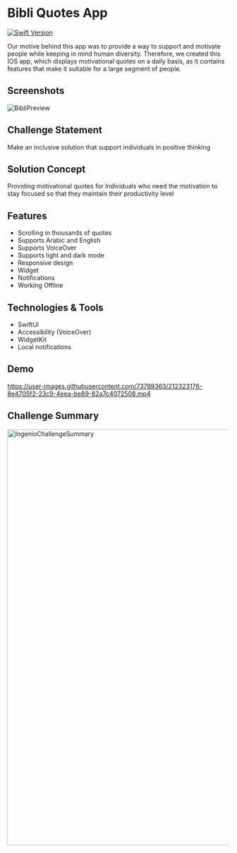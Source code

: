 
# Bibli Quotes App

[![Swift Version](https://img.shields.io/badge/Swift-5-orange)]()

Our motive behind this app was to provide a way to support and motivate people while keeping in mind human diversity.
Therefore, we created this IOS app, which displays motivational quotes on a daily basis, as it contains features that make it suitable for a large segment of people.
## Screenshots

![BibliPreview](https://user-images.githubusercontent.com/73789363/212310755-1a012eb6-649b-4c94-992e-8860cb869017.png)

## Challenge Statement
Make an inclusive solution that support individuals in positive thinking

## Solution Concept
Providing motivational quotes for Individuals who need the motivation to stay focused so that they maintain their productivity level

## Features
- Scrolling in thousands of quotes
- Supports Arabic and English
- Supports VoiceOver
- Supports light and dark mode
- Responsive design
- Widget
- Notifications
- Working Offline

## Technologies & Tools
- SwiftUI 
- Accessibility (VoiceOver)
- WidgetKit
- Local notifications

## Demo

https://user-images.githubusercontent.com/73789363/212323176-8e4705f2-23c9-4eea-be89-82a7c4072508.mp4

## Challenge Summary

<img width="944" alt="IngenioChallengeSummary" src="https://user-images.githubusercontent.com/73789363/212310985-e21d8d3b-88d9-4097-8fd1-035c2ae09ed1.png">

